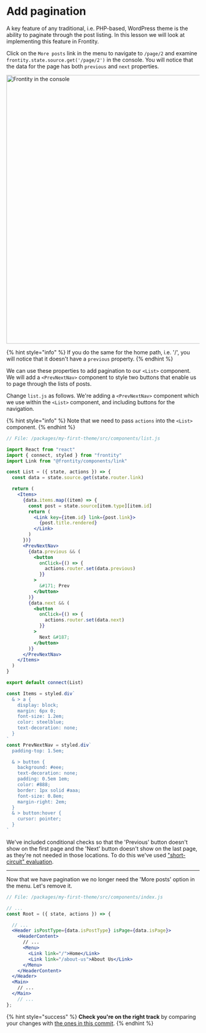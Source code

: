 # Add pagination

A key feature of any traditional, i.e. PHP-based, WordPress theme is the ability to paginate through the post listing. In this lesson we will look at implementing this feature in Frontity.

Click on the `More posts` link in the menu to navigate to `/page/2` and examine `frontity.state.source.get('/page/2')` in the console. You will notice that the data for the page has both `previous` and `next` properties.

<p>
  <img alt="Frontity in the console" src="../assets/part5img1.png" width="700">
</p>

{% hint style="info" %}
If you do the same for the home path, i.e. '/', you will notice that it doesn't have a `previous` property.
{% endhint %}

We can use these properties to add pagination to our `<List>` component. We will add a `<PrevNextNav>` component to style two buttons that enable us to page through the lists of posts.

Change `list.js` as follows. We're adding a `<PrevNextNav>` component which we use within the `<List>` component, and including buttons for the navigation.

{% hint style="info" %}
Note that we need to pass `actions` into the `<List>` component.
{% endhint %}

```jsx
// File: /packages/my-first-theme/src/components/list.js

import React from "react"
import { connect, styled } from "frontity"
import Link from "@frontity/components/link"

const List = ({ state, actions }) => {
  const data = state.source.get(state.router.link)

  return (
    <Items>
      {data.items.map((item) => {
        const post = state.source[item.type][item.id]
        return (
          <Link key={item.id} link={post.link}>
            {post.title.rendered}
          </Link>
        )
      })}
      <PrevNextNav>
        {data.previous && (
          <button
            onClick={() => {
              actions.router.set(data.previous)
            }}
          >
            &#171; Prev
          </button>
        )}
        {data.next && (
          <button
            onClick={() => {
              actions.router.set(data.next)
            }}
          >
            Next &#187;
          </button>
        )}
      </PrevNextNav>
    </Items>
  )
}

export default connect(List)

const Items = styled.div`
  & > a {
    display: block;
    margin: 6px 0;
    font-size: 1.2em;
    color: steelblue;
    text-decoration: none;
  }
`
const PrevNextNav = styled.div`
  padding-top: 1.5em;

  & > button {
    background: #eee;
    text-decoration: none;
    padding: 0.5em 1em;
    color: #888;
    border: 1px solid #aaa;
    font-size: 0.8em;
    margin-right: 2em;
  }
  & > button:hover {
    cursor: pointer;
  }
`
```

We've included conditional checks so that the 'Previous' button doesn't show on the first page and the 'Next' button doesn't show on the last page, as they're not needed in those locations. To do this we've used ["short-circuit" evaluation](https://en.wikipedia.org/wiki/Short-circuit_evaluation).

---

Now that we have pagination we no longer need the 'More posts' option in the menu. Let's remove it.

```jsx
// File: /packages/my-first-theme/src/components/index.js

// ...
const Root = ({ state, actions }) => {

  // ...
  <Header isPostType={data.isPostType} isPage={data.isPage}>
    <HeaderContent>
      // ...
      <Menu>
        <Link link="/">Home</Link>
        <Link link="/about-us">About Us</Link>
      </Menu>
    </HeaderContent>
  </Header>
  <Main>
    // ...
  </Main>
    // ...
};
```

{% hint style="success" %}
**Check you're on the right track** by comparing your changes with [the ones in this commit](https://github.com/frontity-demos/tutorial-hello-frontity/commit/b6b2374a787c728a80acbc4c72052d0284ce1834).
{% endhint %}
